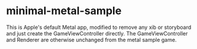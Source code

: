 #  minimal-metal-sample

This is Apple's default Metal app, modified to remove any xib or storyboard and just create the GameViewController directly. The GameViewController and Renderer are otherwise unchanged from the metal sample game.
